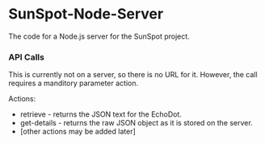 # SunSpot-Node-Server
The code for a Node.js server for the SunSpot project.

### API Calls
This is currently not on a server, so there is no URL for it. However, the call requires a manditory parameter action.

Actions:
* retrieve - returns the JSON text for the EchoDot.
* get-details - returns the raw JSON object as it is stored on the server.
* [other actions may be added later]
